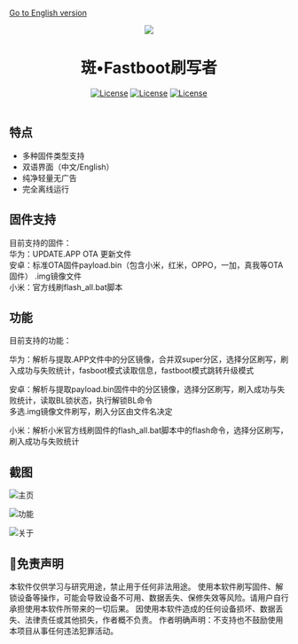 <a href="https://github.com/Natsume324/FastbootFlasher/blob/master/README-EN.md">Go to English version</a>

<div id="header" align="center">
	<img src="https://raw.githubusercontent.com/Natsume324/FastbootFlasher/refs/heads/master/logo.png" ></img> 
	<h1>斑•Fastboot刷写者</h1>
	<div id="badges" >
		<a href="https://github.com/Natsume324/FastbootFlasher/blob/master/LICENSE"><img src="https://img.shields.io/github/license/Uotan-Dev/UotanToolboxNT" alt="License"/></a>
		<a href="https://qm.qq.com/q/FzaVgZu1O0"><img src="https://img.shields.io/badge/QQ%20Group-4379c4" alt="License"/></a>
		<a href="https://t.me/FastbootFlasher"><img src="https://img.shields.io/badge/Chat-Telegram-brightgreen.svg?logo=telegram&style=flat-square&style=for-the-badge" alt="License"/></a>
	</div>
</div>
<br/>

## 特点
- 多种固件类型支持
- 双语界面（中文/English）
- 纯净轻量无广告
- 完全离线运行
 
## 固件支持
目前支持的固件：  
华为：UPDATE.APP OTA 更新文件  
安卓：标准OTA固件payload.bin（包含小米，红米，OPPO，一加，真我等OTA固件） .img镜像文件  
小米：官方线刷flash_all.bat脚本  


  
## 功能
目前支持的功能：  

华为：解析与提取.APP文件中的分区镜像，合并双super分区，选择分区刷写，刷入成功与失败统计，fasboot模式读取信息，fastboot模式跳转升级模式  

安卓：解析与提取payload.bin固件中的分区镜像，选择分区刷写，刷入成功与失败统计，读取BL锁状态，执行解锁BL命令  
多选.img镜像文件刷写，刷入分区由文件名决定

小米：解析小米官方线刷固件的flash_all.bat脚本中的flash命令，选择分区刷写，刷入成功与失败统计  


## 截图
![主页](https://i.ibb.co/CKc0m9cZ/Main.png)

![功能](https://i.ibb.co/0pd4Pz7D/Func.png)

![关于](https://i.ibb.co/sd7BYbb0/About.png)


## 🛑免责声明 
本软件仅供学习与研究用途，禁止用于任何非法用途。
使用本软件刷写固件、解锁设备等操作，可能会导致设备不可用、数据丢失、保修失效等风险。请用户自行承担使用本软件所带来的一切后果。
因使用本软件造成的任何设备损坏、数据丢失、法律责任或其他损失，作者概不负责。
作者明确声明：不支持也不鼓励使用本项目从事任何违法犯罪活动。


